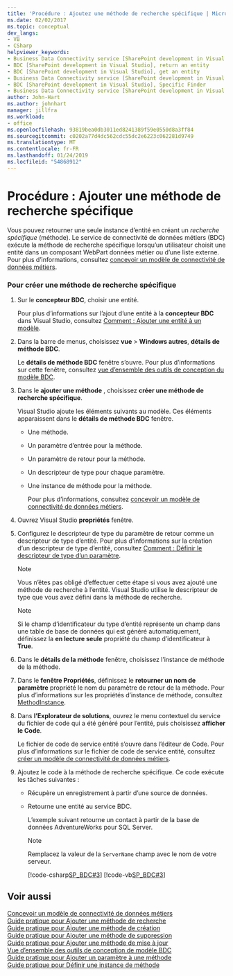 ```yaml
---
title: 'Procédure : Ajoutez une méthode de recherche spécifique | Microsoft Docs'
ms.date: 02/02/2017
ms.topic: conceptual
dev_langs:
- VB
- CSharp
helpviewer_keywords:
- Business Data Connectivity service [SharePoint development in Visual Studio], Specific Finder
- BDC [SharePoint development in Visual Studio], return an entity
- BDC [SharePoint development in Visual Studio], get an entity
- Business Data Connectivity service [SharePoint development in Visual Studio], return an entity
- BDC [SharePoint development in Visual Studio], Specific Finder
- Business Data Connectivity service [SharePoint development in Visual Studio], get an entity
author: John-Hart
ms.author: johnhart
manager: jillfra
ms.workload:
- office
ms.openlocfilehash: 93819bea0db3011ed8241389f59e0550d8a3ff84
ms.sourcegitcommit: c0202a77d4dc562cdc55dc2e6223c062281d9749
ms.translationtype: MT
ms.contentlocale: fr-FR
ms.lasthandoff: 01/24/2019
ms.locfileid: "54868912"
---
```

# <a name="how-to-add-a-specific-finder-method"></a>Procédure : Ajouter une méthode de recherche spécifique
  Vous pouvez retourner une seule instance d’entité en créant un *recherche spécifique* (méthode). Le service de connectivité de données métiers (BDC) exécute la méthode de recherche spécifique lorsqu’un utilisateur choisit une entité dans un composant WebPart données métier ou d’une liste externe. Pour plus d’informations, consultez [concevoir un modèle de connectivité de données métiers](../sharepoint/designing-a-business-data-connectivity-model.md).  
  
### <a name="to-create-a-specific-finder-method"></a>Pour créer une méthode de recherche spécifique
  
1. Sur le **concepteur BDC**, choisir une entité.  
  
    Pour plus d’informations sur l’ajout d’une entité à la **concepteur BDC** dans Visual Studio, consultez [Comment : Ajouter une entité à un modèle](../sharepoint/how-to-add-an-entity-to-a-model.md).  
  
2. Dans la barre de menus, choisissez **vue** > **Windows autres**, **détails de méthode BDC**.  
  
    Le **détails de méthode BDC** fenêtre s’ouvre. Pour plus d’informations sur cette fenêtre, consultez [vue d’ensemble des outils de conception du modèle BDC](../sharepoint/bdc-model-design-tools-overview.md).  
  
3. Dans le **ajouter une méthode** , choisissez **créer une méthode de recherche spécifique**.  
  
    Visual Studio ajoute les éléments suivants au modèle. Ces éléments apparaissent dans le **détails de méthode BDC** fenêtre.  
  
   - Une méthode.  
  
   - Un paramètre d’entrée pour la méthode.  
  
   - Un paramètre de retour pour la méthode.  
  
   - Un descripteur de type pour chaque paramètre.  
  
   - Une instance de méthode pour la méthode.  
  
     Pour plus d’informations, consultez [concevoir un modèle de connectivité de données métiers](../sharepoint/designing-a-business-data-connectivity-model.md).  
  
4. Ouvrez Visual Studio **propriétés** fenêtre.  
  
5. Configurez le descripteur de type du paramètre de retour comme un descripteur de type d’entité. Pour plus d’informations sur la création d’un descripteur de type d’entité, consultez [Comment : Définir le descripteur de type d’un paramètre](../sharepoint/how-to-define-the-type-descriptor-of-a-parameter.md).  
  
   > [!NOTE]  
   >  Vous n’êtes pas obligé d’effectuer cette étape si vous avez ajouté une méthode de recherche à l’entité. Visual Studio utilise le descripteur de type que vous avez défini dans la méthode de recherche.  
  
   > [!NOTE]  
   >  Si le champ d’identificateur du type d’entité représente un champ dans une table de base de données qui est généré automatiquement, définissez la **en lecture seule** propriété du champ d’identificateur à **True**.  
  
6. Dans le **détails de la méthode** fenêtre, choisissez l’instance de méthode de la méthode.  
  
7. Dans le **fenêtre Propriétés**, définissez le **retourner un nom de paramètre** propriété le nom du paramètre de retour de la méthode. Pour plus d’informations sur les propriétés d’instance de méthode, consultez [MethodInstance](http://go.microsoft.com/fwlink/?LinkID=169282).  
  
8. Dans **l’Explorateur de solutions**, ouvrez le menu contextuel du service du fichier de code qui a été généré pour l’entité, puis choisissez **afficher le Code**.  
  
    Le fichier de code de service entité s’ouvre dans l’éditeur de Code. Pour plus d’informations sur le fichier de code de service entité, consultez [créer un modèle de connectivité de données métiers](../sharepoint/creating-a-business-data-connectivity-model.md).  
  
9. Ajoutez le code à la méthode de recherche spécifique. Ce code exécute les tâches suivantes :  
  
   - Récupère un enregistrement à partir d’une source de données.  
  
   - Retourne une entité au service BDC.  
  
     L’exemple suivant retourne un contact à partir de la base de données AdventureWorks pour SQL Server.  
  
     > [!NOTE]  
     >  Remplacez la valeur de la `ServerName` champ avec le nom de votre serveur.  
  
     [!code-csharp[SP_BDC#3](../sharepoint/codesnippet/CSharp/SP_BDC/bdcmodel1/contactservice.cs#3)]
     [!code-vb[SP_BDC#3](../sharepoint/codesnippet/VisualBasic/sp_bdc/bdcmodel1/contactservice.vb#3)]  
  
## <a name="see-also"></a>Voir aussi
 [Concevoir un modèle de connectivité de données métiers](../sharepoint/designing-a-business-data-connectivity-model.md)   
 [Guide pratique pour Ajouter une méthode de recherche](../sharepoint/how-to-add-a-finder-method.md)   
 [Guide pratique pour Ajouter une méthode de création](../sharepoint/how-to-add-a-creator-method.md)   
 [Guide pratique pour Ajouter une méthode de suppression](../sharepoint/how-to-add-a-deleter-method.md)   
 [Guide pratique pour Ajouter une méthode de mise à jour](../sharepoint/how-to-add-an-updater-method.md)   
 [Vue d’ensemble des outils de conception de modèle BDC](../sharepoint/bdc-model-design-tools-overview.md)   
 [Guide pratique pour Ajouter un paramètre à une méthode](../sharepoint/how-to-add-a-parameter-to-a-method.md)   
 [Guide pratique pour Définir une instance de méthode](../sharepoint/how-to-define-a-method-instance.md)  
